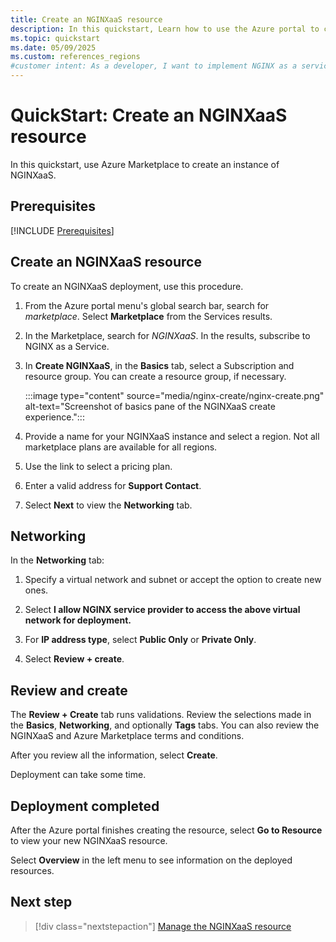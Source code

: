 ```yaml
---
title: Create an NGINXaaS resource
description: In this quickstart, Learn how to use the Azure portal to create an instance of NGINXaaS from Azure Marketplace.
ms.topic: quickstart
ms.date: 05/09/2025
ms.custom: references_regions
#customer intent: As a developer, I want to implement NGINX as a service to simplify NGINX management.
---
```


# QuickStart: Create an NGINXaaS resource

In this quickstart, use Azure Marketplace to create an instance of NGINXaaS.

## Prerequisites

[!INCLUDE [Prerequisites](../includes/create-prerequisites.md)]

## Create an NGINXaaS resource

To create an NGINXaaS deployment, use this procedure.

1. From the Azure portal menu's global search bar, search for *marketplace*. Select **Marketplace** from the Services results.

1. In the Marketplace, search for *NGINXaaS*. In the results, subscribe to NGINX as a Service.

1. In **Create NGINXaaS**, in the **Basics** tab, select a Subscription and resource group. You can create a resource group, if necessary.

   :::image type="content" source="media/nginx-create/nginx-create.png" alt-text="Screenshot of basics pane of the NGINXaaS create experience.":::

1. Provide a name for your NGINXaaS instance and select a region. Not all marketplace plans are available for all regions.

1. Use the link to select a pricing plan.

1. Enter a valid address for **Support Contact**.

1. Select **Next** to view the **Networking** tab.

## Networking

In the **Networking** tab:

1. Specify a virtual network and subnet or accept the option to create new ones.

1. Select **I allow NGINX service provider to access the above virtual network for deployment.**

1. For **IP address type**, select **Public Only** or **Private Only**.

1. Select **Review + create**.

## Review and create

The **Review + Create** tab runs validations. Review the selections made in the **Basics**, **Networking**, and optionally **Tags** tabs. You can also review the NGINXaaS and Azure Marketplace terms and conditions.  

After you review all the information, select **Create**.

Deployment can take some time.

## Deployment completed

After the Azure portal finishes creating the resource, select **Go to Resource** to view your new NGINXaaS resource.

Select **Overview** in the left menu to see information on the deployed resources.

## Next step

> [!div class="nextstepaction"]
> [Manage the NGINXaaS resource](manage.md)
